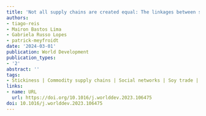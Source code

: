 ```yaml
---
title: 'Not all supply chains are created equal: The linkages between soy local trade relations and development outcomes in Brazil'
authors:
- tiago-reis
- Mairon Bastos Lima
- Gabriela Russo Lopes
- patrick-meyfroidt
date: '2024-03-01'
publication: World Development
publication_types:
- '2'
abstract: ''
tags:
- Stickiness | Commodity supply chains | Social networks | Soy trade | Rural development | Cooperatives | Latin America
links:
- name: URL
  url: https://doi.org/10.1016/j.worlddev.2023.106475
doi: 10.1016/j.worlddev.2023.106475
---
```


